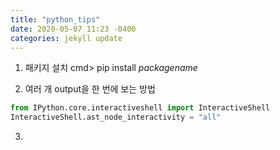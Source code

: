 ```yaml
---
title: "python_tips"
date: 2020-05-07 11:23 -0400
categories: jekyll update
---
```


1. 패키지 설치
cmd> pip install _packagename_

2. 여러 개 output을 한 번에 보는 방법

```python
from IPython.core.interactiveshell import InteractiveShell
InteractiveShell.ast_node_interactivity = "all"
```

3. 
